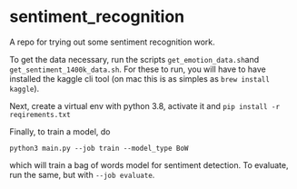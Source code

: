 # sentiment_recognition
A repo for trying out some sentiment recognition work.

To get the data necessary, run the scripts `get_emotion_data.sh`and
`get_sentiment_1400k_data.sh`. For these to run, you will have to have
installed the kaggle cli tool (on mac this is as simples as `brew install kaggle`).

Next, create a virtual env with python 3.8, activate it and `pip install -r reqirements.txt`

Finally, to train a model, do

`python3 main.py --job train --model_type BoW`

which will train a bag of words model for sentiment detection. To evaluate, run the same, but with `--job evaluate`.
